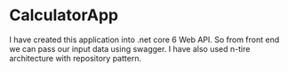# CalculatorApp
I have created this application into .net core 6 Web API. So from front end we can pass our input data using swagger.
I have also used n-tire architecture with repository pattern.